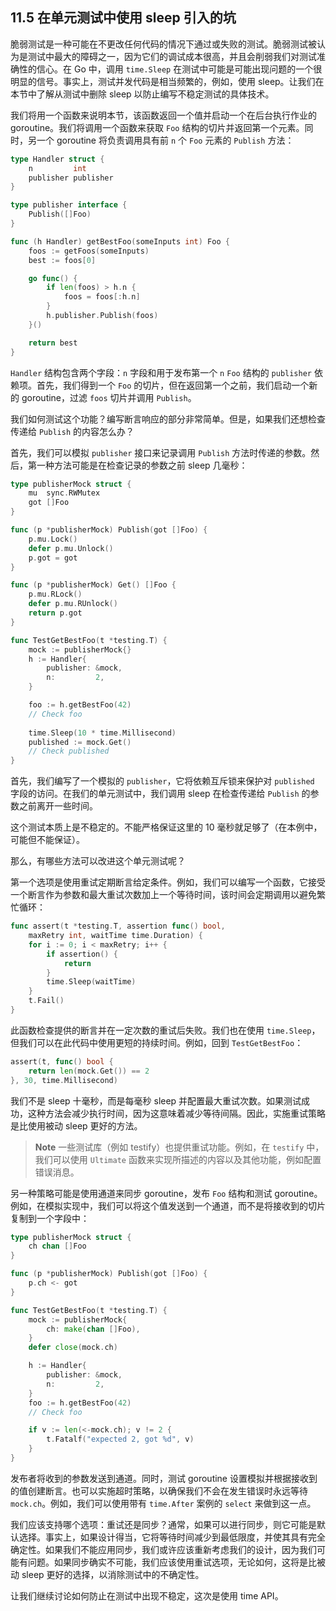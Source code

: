 ## 11.5 在单元测试中使用 sleep 引入的坑

脆弱测试是一种可能在不更改任何代码的情况下通过或失败的测试。脆弱测试被认为是测试中最大的障碍之一，因为它们的调试成本很高，并且会削弱我们对测试准确性的信心。在 Go 中，调用 `time.Sleep` 在测试中可能是可能出现问题的一个很明显的信号。事实上，测试并发代码是相当频繁的，例如，使用 sleep。让我们在本节中了解从测试中删除 sleep 以防止编写不稳定测试的具体技术。

我们将用一个函数来说明本节，该函数返回一个值并启动一个在后台执行作业的 goroutine。我们将调用一个函数来获取 `Foo` 结构的切片并返回第一个元素。同时，另一个 goroutine 将负责调用具有前 `n` 个 `Foo` 元素的 `Publish` 方法：

```go
type Handler struct {
    n         int
    publisher publisher
}

type publisher interface {
    Publish([]Foo)
}

func (h Handler) getBestFoo(someInputs int) Foo {
    foos := getFoos(someInputs)
    best := foos[0]

    go func() {
        if len(foos) > h.n {
            foos = foos[:h.n]
        }
        h.publisher.Publish(foos)
    }()

    return best
}
```

`Handler` 结构包含两个字段：`n` 字段和用于发布第一个 `n` `Foo` 结构的 `publisher` 依赖项。首先，我们得到一个 `Foo` 的切片，但在返回第一个之前，我们启动一个新的 goroutine，过滤 `foos` 切片并调用 `Publish`。

我们如何测试这个功能？编写断言响应的部分非常简单。但是，如果我们还想检查传递给 `Publish` 的内容怎么办？

首先，我们可以模拟 `publisher` 接口来记录调用 `Publish` 方法时传递的参数。然后，第一种方法可能是在检查记录的参数之前 sleep 几毫秒：

```go
type publisherMock struct {
    mu  sync.RWMutex
    got []Foo
}

func (p *publisherMock) Publish(got []Foo) {
    p.mu.Lock()
    defer p.mu.Unlock()
    p.got = got
}

func (p *publisherMock) Get() []Foo {
    p.mu.RLock()
    defer p.mu.RUnlock()
    return p.got
}

func TestGetBestFoo(t *testing.T) {
    mock := publisherMock{}
    h := Handler{
        publisher: &mock,
        n:         2,
    }

    foo := h.getBestFoo(42)
    // Check foo
    
    time.Sleep(10 * time.Millisecond)
    published := mock.Get()
    // Check published
}
```

首先，我们编写了一个模拟的 `publisher`，它将依赖互斥锁来保护对 `published` 字段的访问。在我们的单元测试中，我们调用 sleep 在检查传递给 `Publish` 的参数之前离开一些时间。

这个测试本质上是不稳定的。不能严格保证这里的 10 毫秒就足够了（在本例中，可能但不能保证）。

那么，有哪些方法可以改进这个单元测试呢？

第一个选项是使用重试定期断言给定条件。例如，我们可以编写一个函数，它接受一个断言作为参数和最大重试次数加上一个等待时间，该时间会定期调用以避免繁忙循环：

```go
func assert(t *testing.T, assertion func() bool,
    maxRetry int, waitTime time.Duration) {
    for i := 0; i < maxRetry; i++ {
        if assertion() {
            return
        }
        time.Sleep(waitTime)
    }
    t.Fail()
}	
```

此函数检查提供的断言并在一定次数的重试后失败。我们也在使用 `time.Sleep`，但我们可以在此代码中使用更短的持续时间。例如，回到 `TestGetBestFoo`：

```go
assert(t, func() bool {
    return len(mock.Get()) == 2 
}, 30, time.Millisecond)
```

我们不是 sleep 十毫秒，而是每毫秒 sleep 并配置最大重试次数。如果测试成功，这种方法会减少执行时间，因为这意味着减少等待间隔。因此，实施重试策略是比使用被动 sleep 更好的方法。

> **Note** 一些测试库（例如 testify）也提供重试功能。例如，在 `testify` 中，我们可以使用 `Ultimate` 函数来实现所描述的内容以及其他功能，例如配置错误消息。

另一种策略可能是使用通道来同步 goroutine，发布 `Foo` 结构和测试 goroutine。例如，在模拟实现中，我们可以将这个值发送到一个通道，而不是将接收到的切片复制到一个字段中：

```go
type publisherMock struct {
    ch chan []Foo
}

func (p *publisherMock) Publish(got []Foo) {
    p.ch <- got
}

func TestGetBestFoo(t *testing.T) {
    mock := publisherMock{
        ch: make(chan []Foo),
    }
    defer close(mock.ch)

    h := Handler{
        publisher: &mock,
        n:         2,
    }
    foo := h.getBestFoo(42)
    // Check foo

    if v := len(<-mock.ch); v != 2 {
        t.Fatalf("expected 2, got %d", v)
    }
}
```

发布者将收到的参数发送到通道。同时，测试 goroutine 设置模拟并根据接收到的值创建断言。也可以实施超时策略，以确保我们不会在发生错误时永远等待 `mock.ch`。例如，我们可以使用带有 `time.After` 案例的 `select` 来做到这一点。

我们应该支持哪个选项：重试还是同步？通常，如果可以进行同步，则它可能是默认选择。事实上，如果设计得当，它将等待时间减少到最低限度，并使其具有完全确定性。如果我们不能应用同步，我们或许应该重新考虑我们的设计，因为我们可能有问题。如果同步确实不可能，我们应该使用重试选项，无论如何，这将是比被动 sleep 更好的选择，以消除测试中的不确定性。

让我们继续讨论如何防止在测试中出现不稳定，这次是使用 time API。